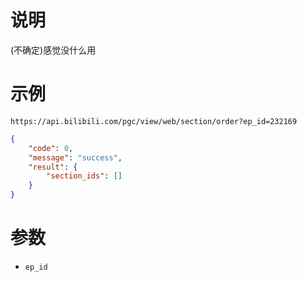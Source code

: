 # 说明

(不确定)感觉没什么用

# 示例

`https://api.bilibili.com/pgc/view/web/section/order?ep_id=232169`

```json
{
    "code": 0,
    "message": "success",
    "result": {
        "section_ids": []
    }
}
```

# 参数

- `ep_id`
